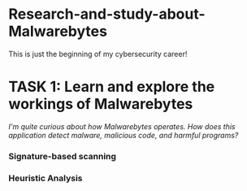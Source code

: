 # Research-and-study-about-Malwarebytes
This is just the beginning of my cybersecurity career!
<h1>TASK 1: Learn and explore the workings of Malwarebytes</h1>

*I'm quite curious about how Malwarebytes operates. How does this application detect malware, malicious code, and harmful programs?*

<h3>Signature-based scanning</h3>



<h3>Heuristic Analysis</h3>

 
